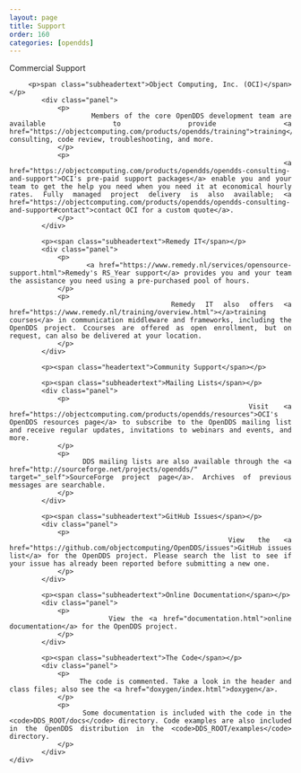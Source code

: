 ```yaml
---
layout: page
title: Support
order: 160
categories: [opendds]
---
```

<div id="contenttext">
	<div class="bodytext" align="justify">
		<p><a name="HowToSponsor"><span class="headertext">Commercial Support</span></a></p>

		<p>span class="subheadertext">Object Computing, Inc. (OCI)</span></p>
			<div class="panel">
				<p>
					Members of the core OpenDDS development team are available to provide <a href="https://objectcomputing.com/products/opendds/training">training</a>, consulting, code review, troubleshooting, and more.
				</p>
				<p>
					<a href="https://objectcomputing.com/products/opendds/opendds-consulting-and-support">OCI's pre-paid support packages</a> enable you and your team to get the help you need when you need it at economical hourly rates. Fully managed project delivery is also available; <a href="https://objectcomputing.com/products/opendds/opendds-consulting-and-support#contact">contact OCI for a custom quote</a>.
				</p>
			</div>

			<p><span class="subheadertext">Remedy IT</span></p>
			<div class="panel"> 
				<p>
					<a href="https://www.remedy.nl/services/opensource-support.html">Remedy's RS_Year support</a> provides you and your team the assistance you need using a pre-purchased pool of hours.
				</p>
				<p>
					Remedy IT also offers <a href="https://www.remedy.nl/training/overview.html"></a>training courses</a> in communication middleware and frameworks, including the OpenDDS project. Ccourses are offered as open enrollment, but on request, can also be delivered at your location.
				</p>
			</div>
		
			<p><span class="headertext">Community Support</span></p>
		
			<p><span class="subheadertext">Mailing Lists</span></p>
			<div class="panel">
				<p>
					Visit <a href="https://objectcomputing.com/products/opendds/resources">OCI's OpenDDS resources page</a> to subscribe to the OpenDDS mailing list and receive regular updates, invitations to webinars and events, and more.
				</p>
				<p>
					DDS mailing lists are also available through the <a href="http://sourceforge.net/projects/opendds/" target="_self">SourceForge project page</a>. Archives of previous messages are searchable.
				</p>
			</div>

			<p><span class="subheadertext">GitHub Issues</span></p>
			<div class="panel">
				<p>
					View the <a href="https://github.com/objectcomputing/OpenDDS/issues">GitHub issues list</a> for the OpenDDS project. Please search the list to see if your issue has already been reported before submitting a new one.
				</p>
			</div>

			<p><span class="subheadertext">Online Documentation</span></p>
			<div class="panel">
				<p>
					View the <a href="documentation.html">online documentation</a> for the OpenDDS project.
				</p>
			</div>
			
			<p><span class="subheadertext">The Code</span></p>
			<div class="panel">
				<p>
					The code is commented. Take a look in the header and class files; also see the <a href="doxygen/index.html">doxygen</a>.
				</p>
				<p>
					Some documentation is included with the code in the <code>DDS_ROOT/docs</code> directory. Code examples are also included in the OpenDDS distribution in the <code>DDS_ROOT/examples</code> directory.
				</p>
			</div>
	</div>
</div>
